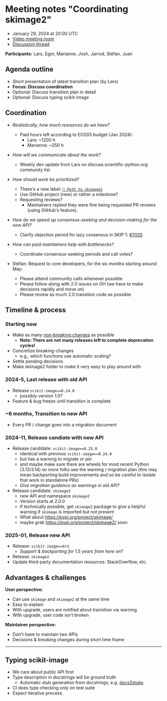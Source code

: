 # Meeting notes "Coordinating skimage2" 

- January 29, 2024 at 20:00 UTC
- [Video meeting room](https://meet.evolix.org/skimage-meeting)
- [Discussion thread](https://discuss.scientific-python.org/t/yet-another-pathway-towards-skimage-v2/859/6)

**Participants:** Lars, Egor, Marianne, Josh, Jarrod, Stéfan, Juan

## Agenda outline

- Short presentation of latest transition plan (by Lars)
- **Focus: Discuss coordination**
- Optional: Discuss transition plan in detail
- Optional: Discuss typing scikit-image

## Coordination

- *Realistically, how much resources do we have?*
  - Paid hours left according to EOSS5 budget (Jan 2024):
    - Lars: ~1200 h
    - Marianne: ~250 h

- *How will we communicate about the work?*
  - Weekly dev update from Lars on discuss.scientific-python.org community list

- *How should work be prioritized?*
  - There's a new label: [`🥾 Path to skimage2`](https://github.com/scikit-image/scikit-image/labels/%3Ahiking_boot%3A%20Path%20to%20skimage2)
  - Use GitHub project (new) or rather a milestone? 
  - Requesting reviews?
    - Maintainers replied they were fine being requested PR reviews (using GitHub's feature).

- *How do we speed up consensus-seeking and decision-making for the new API?*
  - Clarify objection period for lazy consensus in SKIP 1: [#7020](https://github.com/scikit-image/scikit-image/pull/7020)

- *How can paid maintainers help with bottlenecks?*
  - Coordinate consensus-seeking periods and call votes?

- Stéfan: Request to core developers, for the six months starting around May:
  - Please attend community calls whenever possible
  - Please follow along with 2.0 issues on GH (we have to make decisions rapidly and move on)
  - Please review as much 2.0 transition code as possible

## Timeline & process

### Starting now

- Make as many [non-breaking changes](https://github.com/scikit-image/scikit-image/wiki/API-changes-for-skimage2#proposed-api-changes-doable-ahead-of-skimage2) as possible
  - **Note: There are not many releases left to complete deprecation cycles!**
- Concretize breaking-changes
  - e.g., which functions use automatic scaling?
- Settle pending decisions
- Make skimage2 folder to make it very easy to play around with

### 2024-5, Last release with old API

- Release `scikit-image==0.24.0`
  - possibly version 1.0?
- Feature & bug freeze until transition is complete

### ~6 months, Transition to new API

- Every PR / change goes into a migration document

### 2024-11, Release candiate with new API

- Release candidate: `scikit-image==0.25.0`
  - identical with previous `scikit-image==0.24.0`
  - but has a warning to migrate or pin
  - and maybe make sure there are wheels for most recent Python (3.13/3.14) so more folks see the warning / migration plan (this may mean backporting build improvements and so be careful to isolate that work in standalone PRs)
  - *Give migration guidance as warnings in old API?*
- Release candidate: `skimage2`
  - new API and namespace `skimage2`
  - Version starts at 2.0.0
  - if technically possible, get `skimage2` package to give a helpful warning if `skimage` is imported but not present
  - What about https://pypi.org/project/skimage/
  - maybe grab https://pypi.org/project/skimage2/ soon

### 2025-01, Release new API

- Release: `scikit-image==X+1`
  - *Support & backporting for 1.5 years from here on?*
- Release: `skimage2`
- Update third-party documentation resources: StackOverflow, etc.

## Advantages & challenges

**User perspective:**

- Can use `skimage` and `skimage2` at the same time 
- Easy to explain
- With upgrade, users are notified about transition via warning
- With upgrade, user code isn't broken

**Maintainer perspective:**

- Don't have to maintain two APIs
- Decisions & breaking changes during short time frame

---

## Typing scikit-image

- We care about public API first
- Type description in docstrings will be ground truth
  - Automatic stub generation from docstrings, e.g, [docs2stubs](https://github.com/gramster/docs2stubs)
- CI does type checking only on test suite
- Expect iterative process
